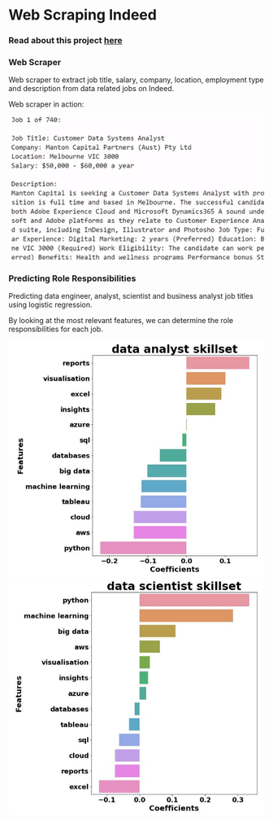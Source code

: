 # Web Scraping Indeed

### Read about this project [here](https://alfredzou.github.io/portfolio/Web%20Scraping%20Indeed/)

### Web Scraper
Web scraper to extract job title, salary, company, location, employment type and description from data related jobs on Indeed. 

Web scraper in action:

<img src='Images/Web Scraping Indeed.gif'>

### Predicting Role Responsibilities
Predicting data engineer, analyst, scientist and business analyst job titles using logistic regression.

By looking at the most relevant features, we can determine the role responsibilities for each job.

<img src='Images/data analyst.JPG'>

<img src='Images/data scientist.JPG'>
